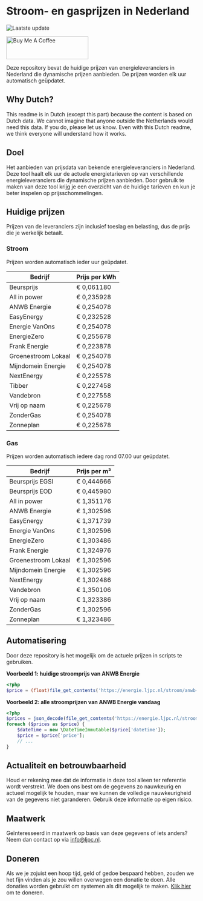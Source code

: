 # Stroom- en gasprijzen in Nederland

![Laatste update](https://img.shields.io/badge/laatste%20update-2024--11--17%2003%3A00%20CET-brightgreen)

<a href="https://www.buymeacoffee.com/Lars-" target="_blank"><img src="https://cdn.buymeacoffee.com/buttons/v2/default-orange.png" alt="Buy Me A Coffee" height="60" style="height: 60px !important;width: 217px !important;" ></a>

Deze repository bevat de huidige prijzen van energieleveranciers in Nederland die dynamische prijzen aanbieden. De prijzen worden elk uur automatisch geüpdatet.

## Why Dutch?

This readme is in Dutch (except this part) because the content is based on Dutch data. We cannot imagine that anyone outside the Netherlands would need this data. If you do, please let us know. Even with this Dutch readme, we think
everyone will understand how it works.

## Doel

Het aanbieden van prijsdata van bekende energieleveranciers in Nederland. Deze tool haalt elk uur de actuele energietarieven op van verschillende energieleveranciers die dynamische prijzen aanbieden. Door gebruik te maken van deze tool
krijg je een overzicht van de huidige tarieven en kun je beter inspelen op prijsschommelingen.

## Huidige prijzen

Prijzen van de leveranciers zijn inclusief toeslag en belasting, dus de prijs die je werkelijk betaalt.

### Stroom

Prijzen worden automatisch ieder uur geüpdatet.

 Bedrijf | Prijs per kWh 
---------|---------------
Beursprijs | € 0,061180
All in power | € 0,235928
ANWB Energie | € 0,254078
EasyEnergy | € 0,232528
Energie VanOns | € 0,254078
EnergieZero | € 0,255678
Frank Energie | € 0,223878
Groenestroom Lokaal | € 0,254078
Mijndomein Energie | € 0,254078
NextEnergy | € 0,225578
Tibber | € 0,227458
Vandebron | € 0,227558
Vrij op naam | € 0,225678
ZonderGas | € 0,254078
Zonneplan | € 0,225678


### Gas

Prijzen worden automatisch iedere dag rond 07.00 uur geüpdatet.

 Bedrijf | Prijs per m³ 
---------|--------------
Beursprijs EGSI | € 0,444666
Beursprijs EOD | € 0,445980
All in power | € 1,351176
ANWB Energie | € 1,302596
EasyEnergy | € 1,371739
Energie VanOns | € 1,302596
EnergieZero | € 1,303486
Frank Energie | € 1,324976
Groenestroom Lokaal | € 1,302596
Mijndomein Energie | € 1,302596
NextEnergy | € 1,302486
Vandebron | € 1,350106
Vrij op naam | € 1,323386
ZonderGas | € 1,302596
Zonneplan | € 1,323486


## Automatisering

Door deze repository is het mogelijk om de actuele prijzen in scripts te gebruiken.

**Voorbeeld 1: huidige stroomprijs van ANWB Energie**

```php
<?php
$price = (float)file_get_contents('https://energie.ljpc.nl/stroom/anwb-energie-nu.txt');

```

**Voorbeeld 2: alle stroomprijzen van ANWB Energie vandaag**

```php
<?php
$prices = json_decode(file_get_contents('https://energie.ljpc.nl/stroom/all-in-power-vandaag.json'),true);
foreach ($prices as $price) {
    $dateTime = new \DateTimeImmutable($price['datetime']);
    $price = $price['price'];
    // ...
}
```

## Actualiteit en betrouwbaarheid

Houd er rekening mee dat de informatie in deze tool alleen ter referentie wordt verstrekt. We doen ons best om de gegevens zo nauwkeurig en actueel mogelijk te houden, maar we kunnen de volledige nauwkeurigheid van de gegevens niet
garanderen. Gebruik deze informatie op eigen risico.

## Maatwerk

Geïnteresseerd in maatwerk op basis van deze gegevens of iets anders? Neem dan contact op
via [info@ljpc.nl](mailto:info@ljpc.nl?subject=Energie%20prijzen).

## Doneren

Als we je zojuist een hoop tijd, geld of gedoe bespaard hebben, zouden we het fijn vinden als je zou willen overwegen een
donatie te doen. Alle donaties worden gebruikt om systemen als dit mogelijk te
maken. [Klik hier](https://www.buymeacoffee.com/Lars-) om te doneren.
